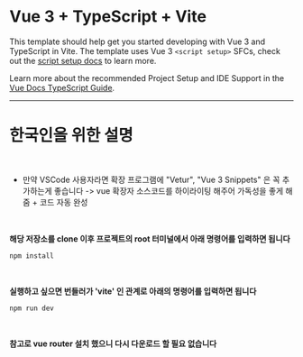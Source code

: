# Vue 3 + TypeScript + Vite

This template should help get you started developing with Vue 3 and TypeScript in Vite. The template uses Vue 3 `<script setup>` SFCs, check out the [script setup docs](https://v3.vuejs.org/api/sfc-script-setup.html#sfc-script-setup) to learn more.

Learn more about the recommended Project Setup and IDE Support in the [Vue Docs TypeScript Guide](https://vuejs.org/guide/typescript/overview.html#project-setup).

________________________________________________________________________________________________________________________________________________________________________________________________

# 한국인을 위한 설명

<br>

- 만약 VSCode 사용자라면 확장 프로그램에 "Vetur", "Vue 3 Snippets" 은 꼭 추가하는게 좋습니다 -> vue 확장자 소스코드를 하이라이팅 해주어 가독성을 좋게 해줌 + 코드 자동 완성

<br>

**해당 저장소를 clone 이후 프로젝트의 root 터미널에서 아래 명령어를 입력하면 됩니다**

```
npm install
```

<br>

**실행하고 싶으면 번들러가 'vite' 인 관계로 아래의 명령어를 입력하면 됩니다**

```
npm run dev
```

<br>

**참고로 vue router 설치 했으니 다시 다운로드 할 필요 없습니다**
